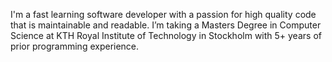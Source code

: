 I'm a fast learning software developer with a passion for high quality code that is maintainable and readable. I’m taking a Masters Degree in Computer Science at KTH Royal Institute of Technology in Stockholm with 5+ years of prior programming experience.
